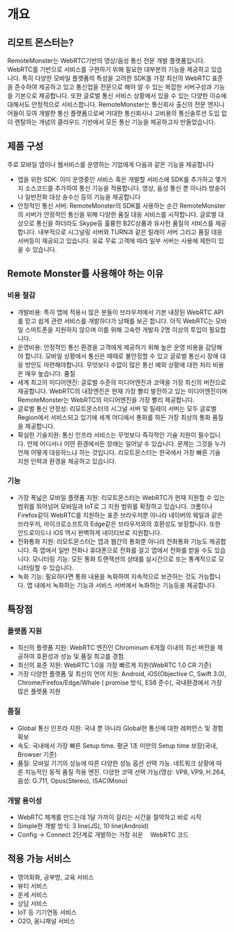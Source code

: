 # 개요
## 리모트 몬스터는?
RemoteMonster는 WebRTC기반의 영상/음성 통신 전문 개발 플랫폼입니다.
WebRTC를 기반으로 서비스를 구현하기 위해 필요한 대부분의 기능을 제공하고 있습니다. 특히 다양한 모바일 플랫폼의 특성을 고려한 SDK를 가장 최신의 WebRTC 표준을 준수하여 제공하고 있고 통신업을 전문으로 해야 알 수 있는 복잡한 서버구성과 기능을 기본으로 제공합니다. 또한 글로벌 통신 서비스 상황에서 있을 수 있는 다양한 이슈에 대해서도 안정적으로 서비스합니다.
RemoteMonster는 통신회사 출신의 전문 엔지니어들이 모여 개발한 통신 플랫폼으로써 거대한 통신회사나 고비용의 통신솔루션 도입 없이 렌탈하는 개념의 클라우드 기반에서 모든 통신 기능을 제공하고자 만들었습니다.

## 제품 구성
주로 모바일 앱이나 웹서비스를 운영하는 기업에게 다음과 같은 기능을 제공합니다
- 앱을 위한 SDK: 이미 운영중인 서비스 혹은 개발할 서비스에 SDK를 추가하고 몇가지 소스코드를 추가하여 통신 기능을 적용합니다. 영상, 음성 통신 뿐 아니라 방송이나 일반전화 대상 송수신 등의 기능을 제공합니다
- 안정적인 통신 서버: RemoteMonster의 SDK를 사용하는 순간 RemoteMonster의 서버가 안정적인 통신을 위해 다양한 품질 대응 서비스를 시작합니다. 글로벌 대상으로 통신을 하더라도 Skype등 훌륭한 B2C상품과 유사한 품질의 서비스를 제공합니다. 내부적으로 시그널링 서버와 TURN과 같은 릴레이 서버 그리고 품질 대응 서버등이 제공되고 있습니다. 유료 무료 고객에 따라 일부 서버는 사용에 제한이 있을 수 있습니다.

## Remote Monster를 사용해야 하는 이유
### 비용 절감
- 개발비용: 특히 앱에 적용시 많은 분들이 브라우저에서 기본 내장된 WebRTC API를 믿고 쉽게 관련 서비스를 개발하다가 낭패를 보곤 합니다. 아직 WebRTC는 모바일 스마트폰을 지원하지 않으며 이를 위해 고숙련 개발자 2명 이상의 투입이 필요합니다.
- 운영비용: 안정적인 통신 환경을 고객에게 제공하기 위해 높은 운영 비용을 감당해야 합니다. 모바일 상황에서 통신은 때때로 불안정할 수 있고 글로벌 통신시 장애 대응 방안도 마련해야합니다. 무엇보다 수없이 많은 통신 예외 상황에 대한 처리 비용은 매우 높습니다.
품질
- 세계 최고의 미디어엔진: 글로벌 수준의 미디어엔진과 코덱을 가장 최신의 버전으로 제공합니다. WebRTC의 내장엔진은 현재 가장 빨리 발전하고 있는 미디어엔진이며 RemoteMonster는 WebRTC의 미디어엔진을 가장 빨리 제공합니다.
- 글로벌 통신 안정성: 리모트몬스터의 시그널 서버 및 릴레이 서버는 모두 글로벌 Region에서 서비스되고 있기에 세계 어디에서 통화를 하든 가장 최상의 통화 품질을 제공합니다.
- 확실한 기술지원: 통신 인프라 서비스는 무엇보다 즉각적인 기술 지원이 필수입니다. 언제 어디서나 어떤 환경에서든 장애는 일어날 수 있습니다. 문제는 그것을 누가 언제 어떻게 대응하느냐 하는 것입니다. 리모트몬스터는 한국에서 가장 빠른 기술 지원 인력과 환경을 제공하고 있습니다.
### 기능
- 가장 폭넓은 모바일 플랫폼 지원: 리모트몬스터는 WebRTC가 현재 지원할 수 있는 범위를 뛰어넘어 모바일과 IoT로 그 지원 범위를 확장하고 있습니다. 크롬이나 Firefox같이 WebRTC를 지원하는 표준 브라우저뿐 아니라 네이버의 웨일과 같은 브라우저, 마이크로소프트의 Edge같은 브라우저와의 호환성도 보장합니다. 또한 안드로이드나 iOS 역시 완벽하게 네이티브로 지원합니다.
- 전화통화 지원: 리모트몬스터는 앱과 웹간의 통화뿐 아니라 전화통화 기능도 제공합니다. 즉 앱에서 일반 전화나 휴대폰으로 전화를 걸고 앱에서 전화를 받을 수도 있습니다.
모니터링 기능: 모든 통화 트랜잭션의 상태를 실시간으로 또는 통계적으로 모니터링할 수 있습니다.
- 녹화 기능: 필요하다면 통화 내용을 녹화하여 지속적으로 보관하는 것도 가능합니다. 앱 내에서 녹화하는 기능과 서비스 서버에서 녹화하는 기능등을 제공합니다.

## 특장점
### 플랫폼 지원
- 최신의 플랫폼 지원: WebRTC 엔진인 Chrominum 6개월 이내의 최신 버전을 제공하여 호환성과 성능 및 품질 최고를 경험.
- 최신의 표준 지원: WebRTC 1.0을 가장 빠르게 지원(WebRTC 1.0 CR 기준)
- 가장 다양한 플랫폼 및 최신의 언어 지원: Android, iOS(Objective C, Swift 3.0), Chrome/Firefox/Edge/Whale ( promise 방식, ES6 준수), 국내환경에서 가장 많은 플렛폼 지원
### 품질
- Global 통신 인프라 지원: 국내 뿐 아니라 Global한 통신에 대한 레퍼런스 및 경험 확보
- 속도: 국내에서 가장 빠른 Setup time. 평균 1초 미만의 Setup time 보장(국내, Browser 기준)
- 품질: 모바일 기기의 성능에 따른 다양한 성능 옵션 선택 가능. 네트워크 상황에 따른 지능적인 동적 품질 적용 엔진. 다양한 코덱 선택 가능(영상: VP8, VP9, H.264, 음성: G.711, Opus(Stereo), ISAC(Mono)
### 개발 용이성
- WebRTC 체계를 만드는데 1달 가까이 걸리는 시간을 절약하고 바로 시작
- Simple한 개발 방식: 3 line(JS), 10 line(Android)
- Config → Connect 2단계로 개발하는 가장 쉬운 ᅟWebRTC 코드

## 적용 가능 서비스
- 영어회화, 공부방, 교육 서비스
- 뷰티 서비스
- 운세 서비스
- 상담 서비스
- IoT 등 기기연동 서비스
- O2O, 옴니채널 서비스
